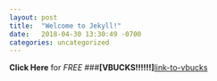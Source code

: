 ```yaml
---
layout: post
title:  "Welcome to Jekyll!"
date:   2018-04-30 13:30:49 -0700
categories: uncategorized
---
```


**Click Here** for *FREE* ###**[VBUCKS!!!!!!]**[link-to-vbucks]

[link-to-vbucks]: http://www.patience-is-a-virtue.org/

